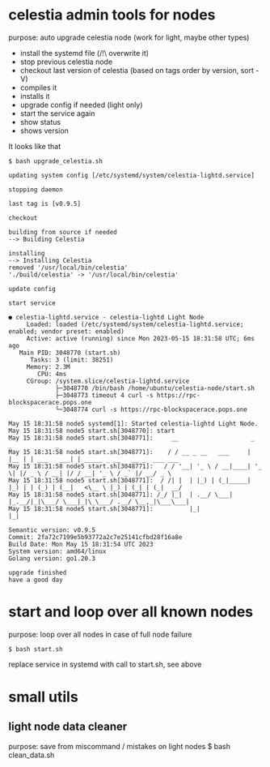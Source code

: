 # celestia admin tools for nodes
purpose: auto upgrade celestia node (work for light, maybe other types)

- install the systemd file (/!\ overwrite it)
- stop previous celestia node
- checkout last version of celestia (based on tags order by version, sort -V)
- compiles it
- installs it
- upgrade config if needed (light only)
- start the service again
- show status
- shows version

It looks like that

    $ bash upgrade_celestia.sh

    updating system config [/etc/systemd/system/celestia-lightd.service] 
    
    stopping daemon
    
    last tag is [v0.9.5]
    
    checkout
    
    building from source if needed
    --> Building Celestia
    
    installing
    --> Installing Celestia
    removed '/usr/local/bin/celestia'
    './build/celestia' -> '/usr/local/bin/celestia'
    
    update config
    
    start service
    
    ● celestia-lightd.service - celestia-lightd Light Node
         Loaded: loaded (/etc/systemd/system/celestia-lightd.service; enabled; vendor preset: enabled)
         Active: active (running) since Mon 2023-05-15 18:31:58 UTC; 6ms ago
       Main PID: 3048770 (start.sh)
          Tasks: 3 (limit: 38251)
         Memory: 2.3M
            CPU: 4ms
         CGroup: /system.slice/celestia-lightd.service
                 ├─3048770 /bin/bash /home/ubuntu/celestia-node/start.sh
                 ├─3048773 timeout 4 curl -s https://rpc-blockspacerace.pops.one
                 └─3048774 curl -s https://rpc-blockspacerace.pops.one
    
    May 15 18:31:58 node5 systemd[1]: Started celestia-lightd Light Node.
    May 15 18:31:58 node5 start.sh[3048770]: start
    May 15 18:31:58 node5 start.sh[3048771]:     __                    _     _            _
    May 15 18:31:58 node5 start.sh[3048771]:    / / __ _ __   ___     | |__ | | ___   ___| | _____ _ __   __ _  ___ ___
    May 15 18:31:58 node5 start.sh[3048771]:   / / '__| '_ \ / __|____| '_ \| |/ _ \ / __| |/ / __| '_ \ / _` |/ __/ _ \
    May 15 18:31:58 node5 start.sh[3048771]:  / /| |  | |_) | (_|_____| |_) | | (_) | (__|   <\__ \ |_) | (_| | (_|  __/
    May 15 18:31:58 node5 start.sh[3048771]: /_/ |_|  | .__/ \___|    |_.__/|_|\___/ \___|_|\_\___/ .__/ \__,_|\___\___|
    May 15 18:31:58 node5 start.sh[3048771]:          |_|                                         |_|
    
    Semantic version: v0.9.5
    Commit: 2fa72c7199e5b93772a2c7e25141cfbd28f16a8e
    Build Date: Mon May 15 18:31:54 UTC 2023
    System version: amd64/linux
    Golang version: go1.20.3
    
    upgrade finished
    have a good day

# start and loop over all known nodes
purpose: loop over all nodes in case of full node failure

    $ bash start.sh

replace service in systemd with call to start.sh, see above

# small utils

## light node data cleaner
purpose: save from miscommand / mistakes on light nodes
    $ bash clean_data.sh


